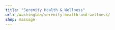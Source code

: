 ```yaml
---
title: "Serenity Health & Wellness"
url: /washington/serenity-health-and-wellness/
shop: massage
---
```

